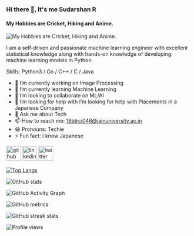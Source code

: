 ### Hi there 👋, It's me Sudarshan R
#### My Hobbies are Cricket, Hiking and Anime.
![My Hobbies are Cricket, Hiking and Anime.](https://i.pinimg.com/originals/47/f0/34/47f0342cec72b800463bf003eac1257e.gif)

I am a self-driven and passionate machine learning engineer with excellent statistical knowledge along with hands-on knowledge of developing machine learning models in Python.

Skills: Python3 / Go / C++ / C / Java

- 🔭 I’m currently working on Image Processing 
- 🌱 I’m currently learning Machine Learning 
- 👯 I’m looking to collaborate on ML/AI 
- 🤔 I’m looking for help with I’m looking for help with Placements in a Japanese Company 
- 💬 Ask me about Tech 
- 📫 How to reach me: 18btrci046@jainuniversity.ac.in 
- 😄 Pronouns: Techie 
- ⚡ Fun fact: I know Japanese 


[<img src='https://cdn.jsdelivr.net/npm/simple-icons@3.0.1/icons/github.svg' alt='github' height='40'>](https://github.com/BlitzenPrancer)  [<img src='https://cdn.jsdelivr.net/npm/simple-icons@3.0.1/icons/linkedin.svg' alt='linkedin' height='40'>](https://www.linkedin.com/in/https://www.linkedin.com/in/sudarshan-rs2001//)  [<img src='https://cdn.jsdelivr.net/npm/simple-icons@3.0.1/icons/twitter.svg' alt='twitter' height='40'>](https://twitter.com/https://twitter.com/PrancerBlitzen)  

[![Top Langs](https://github-readme-stats.vercel.app/api/top-langs/?username=BlitzenPrancer)](https://github.com/anuraghazra/github-readme-stats)

![GitHub stats](https://github-readme-stats.vercel.app/api?username=BlitzenPrancer&show_icons=true&count_private=true)  

![GitHub Activity Graph](https://activity-graph.herokuapp.com/graph?username=BlitzenPrancer)  

![GitHub metrics](https://metrics.lecoq.io/BlitzenPrancer)  

![GitHub streak stats](https://github-readme-streak-stats.herokuapp.com/?user=BlitzenPrancer)  

![Profile views](https://gpvc.arturio.dev/BlitzenPrancer)  
